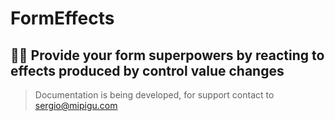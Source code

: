 # FormEffects

## 📝✨ Provide your form superpowers by reacting to effects produced by control value changes

> Documentation is being developed, for support contact to sergio@mipigu.com